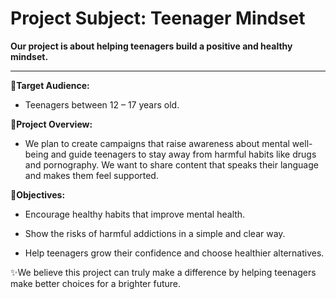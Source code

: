 # **Project Subject: Teenager Mindset**

**Our project is about helping teenagers build a positive and healthy mindset.**

---

**🎯Target Audience:**
- Teenagers between 12 – 17 years old.

**📌Project Overview:**
- We plan to create campaigns that raise awareness about mental well-being and guide teenagers to stay away from harmful habits like drugs and pornography. We want to share content that speaks their language and makes them feel supported.

**🌱Objectives:**
- Encourage healthy habits that improve mental health.

- Show the risks of harmful addictions in a simple and clear way.

- Help teenagers grow their confidence and choose healthier alternatives.
 
✨We believe this project can truly make a difference by helping teenagers make better choices for a brighter future.
